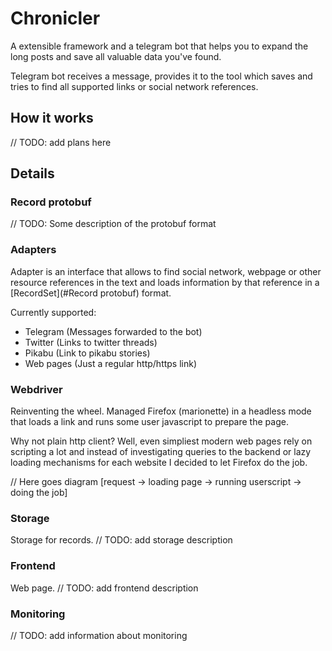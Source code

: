 # Chronicler

A extensible framework and a telegram bot that helps you to expand the long posts and save all valuable data you've found.

Telegram bot receives a message, provides it to the tool which saves and tries to find all supported links or social network
references. 

## How it works

// TODO: add plans here

## Details

### Record protobuf

// TODO: Some description of the protobuf format

### Adapters

Adapter is an interface that allows to find social network, webpage or other resource
references in the text and loads information by that reference in a [RecordSet](#Record protobuf) format. 

Currently supported:
* Telegram (Messages forwarded to the bot)
* Twitter (Links to twitter threads)
* Pikabu (Link to pikabu stories)
* Web pages (Just a regular http/https link)

### Webdriver

Reinventing the wheel. Managed Firefox (marionette) in a headless mode that loads a link
and runs some user javascript to prepare the page. 

Why not plain http client? Well, even simpliest modern web pages rely on scripting a lot 
and instead of investigating queries to the backend or lazy loading mechanisms for each
website I decided to let Firefox do the job. 

// Here goes diagram [request -> loading page -> running userscript -> doing the job]

### Storage

Storage for records.
// TODO: add storage description

### Frontend

Web page.
// TODO: add frontend description

### Monitoring

// TODO: add information about monitoring